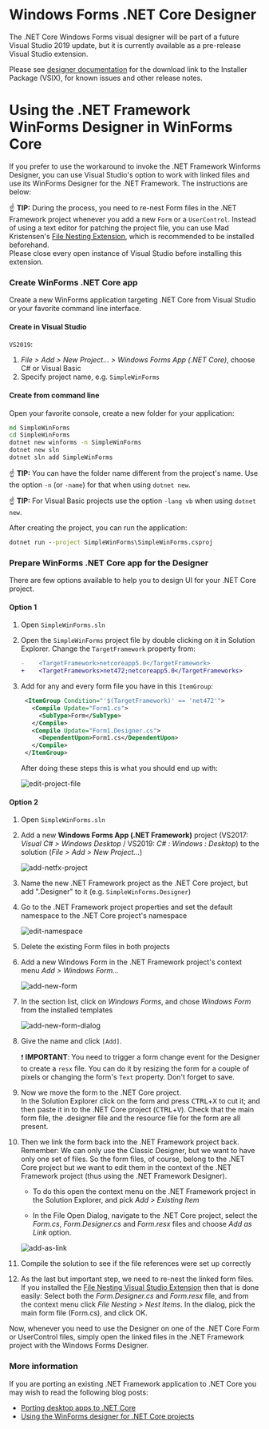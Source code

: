 # Windows Forms .NET Core Designer

The .NET Core Windows Forms visual designer will be part of a future Visual Studio 2019 update, but it is currently available as a pre-release Visual Studio extension.

Please see [designer documentation](designer-releases/readme.md) for the download link to the Installer Package (VSIX), for known issues and other release notes.

# Using the .NET Framework WinForms Designer in WinForms Core

If you prefer to use the workaround to invoke the .NET Framework Winforms Designer, you can use Visual Studio's option to work with linked files and use its WinForms Designer for the .NET Framework. The instructions are below:

:point_up: **TIP:** During the process, you need to re-nest Form files in the .NET Framework project whenever you add a new `Form` or a `UserControl`. Instead of using a text editor for patching the project file, you can use Mad Kristensen's [File Nesting Extension][file-nesting-extension], which is recommended to be installed beforehand.<br/>
Please close every open instance of Visual Studio before installing this extension.

### Create WinForms .NET Core app

Create a new WinForms application targeting .NET Core from Visual Studio or your favorite command line interface.

#### Create in Visual Studio

`VS2019`:

1. _File > Add > New Project... > Windows Forms App (.NET Core)_, choose C# or Visual Basic
2. Specify project name, e.g. `SimpleWinForms`



#### Create from command line

Open your favorite console, create a new folder for your application:

```cmd
md SimpleWinForms
cd SimpleWinForms
dotnet new winforms -n SimpleWinForms
dotnet new sln
dotnet sln add SimpleWinForms
```

:point_up: **TIP:** You can have the folder name different from the project's name. Use the option `-n` (or `-name`) for that when using `dotnet new`.

:point_up: **TIP:** For Visual Basic projects use the option `-lang vb` when using `dotnet new`.

After creating the project, you can run the application:
```cmd
dotnet run --project SimpleWinForms\SimpleWinForms.csproj
```


### Prepare WinForms .NET Core app for the Designer

There are few options available to help you to design UI for your .NET Core project.


#### Option 1

1. Open `SimpleWinForms.sln`

2. Open the `SimpleWinForms` project file by double clicking on it in Solution Explorer. Change the ``TargetFramework`` property from:

    ```diff
    -    <TargetFramework>netcoreapp5.0</TargetFramework>
    +    <TargetFrameworks>net472;netcoreapp5.0</TargetFrameworks>
    ```

3. Add for any and every form file you have in this ``ItemGroup``:

    ```xml
     <ItemGroup Condition="'$(TargetFramework)' == 'net472'">
       <Compile Update="Form1.cs">
         <SubType>Form</SubType>
       </Compile>
       <Compile Update="Form1.Designer.cs">
         <DependentUpon>Form1.cs</DependentUpon>
       </Compile>
     </ItemGroup>
    ```

    After doing these steps this is what you should end up with:

    ![edit-project-file][edit-project-file]


#### Option 2

1. Open `SimpleWinForms.sln`

2. Add a new **Windows Forms App (.NET Framework)** project (VS2017: _Visual C# > Windows Desktop_ / VS2019: _C# : Windows : Desktop_) to the solution (_File > Add > New Project..._)

    ![add-netfx-project][add-netfx-project]

3. Name the new .NET Framework project as the .NET Core project, but add ".Designer" to it (e.g. `SimpleWinForms.Designer`)

4. Go to the .NET Framework project properties and set the default namespace to the .NET Core project's namespace

    ![edit-namespace][edit-namespace]

5. Delete the existing Form files in both projects

6. Add a new Windows Form in the .NET Framework project's context menu _Add > Windows Form..._

    ![add-new-form][add-new-form]

7. In the section list, click on *Windows Forms*, and chose *Windows Form* from the installed templates

    ![add-new-form-dialog][add-new-form-dialog]

8. Give the name and click `[Add]`.

   :exclamation: **IMPORTANT**: You need to trigger a form change event for the Designer to create a `resx` file. You can do it by resizing the form for a couple of pixels or changing the form's `Text` property. Don't forget to save.

9. Now we move the form to the .NET Core project.<br />
In the Solution Explorer click on the form and press <kbd>CTRL</kbd>+<kbd>X</kbd> to cut it; and then paste it in to the .NET Core project (<kbd>CTRL</kbd>+<kbd>V</kbd>). Check that the main form file, the .designer file and the resource file for the form are all present.

10. Then we link the form back into the .NET Framework project back.<br />
Remember: We can only use the Classic Designer, but we want to have only one set of files. So the form files, of course, belong to the .NET Core project but we want to edit them in the context of the .NET Framework project (thus using the .NET Framework Designer).

    * To do this open the context menu on the .NET Framework project in the Solution Explorer, and pick _Add > Existing Item_

    * In the File Open Dialog, navigate to the .NET Core project, select the *Form.cs*, *Form.Designer.cs* and *Form.resx* files and choose *Add as Link* option.

    ![add-as-link][add-as-link]

11. Compile the solution to see if the file references were set up correctly

1. As the last but important step, we need to re-nest the linked form files.<br/>
If you installed the [File Nesting Visual Studio Extension][file-nesting-extension] then that is done easily: Select both the *Form.Designer.cs* and *Form.resx* file, and from the context menu click _File Nesting > Nest Items_. In the dialog, pick the main form file (Form.cs), and click OK.

Now, whenever you need to use the Designer on one of the .NET Core Form or UserControl files, simply open the linked files in the .NET Framework project with the Windows Forms Designer.


### More information

If you are porting an existing .NET Framework application to .NET Core you may wish to read the following blog posts:
* [Porting desktop apps to .NET Core](https://devblogs.microsoft.com/dotnet/porting-desktop-apps-to-net-core/)
* [Using the WinForms designer for .NET Core projects](https://devblogs.microsoft.com/dotnet/how-to-port-desktop-applications-to-net-core-3-0/#user-content-using-the-winforms-designer-for-net-core-projects)

[comment]: <> (URI Links)

[file-nesting-extension]: https://marketplace.visualstudio.com/items?itemName=MadsKristensen.FileNesting

[comment]: <> (Images)

[add-netfx-project]: images/add-netfx-project.png
[edit-namespace]: images/edit-namespace.png
[add-new-form]: images/add-new-form.png
[add-new-form-dialog]: images/add-new-form-dialog.png
[add-as-link]: images/add-as-link.png
[edit-project-file]: images/edit-project-file.png
